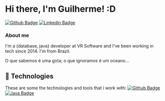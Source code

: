 # Hi there, I'm Guilherme! :D

[![Github Badge](https://img.shields.io/badge/-Github-000?style=flat-square&logo=Github&logoColor=white&link=https://github.com/guigomes91)](https://github.com/guigomes91)
[![Linkedin Badge](https://img.shields.io/badge/-LinkedIn-blue?style=flat-square&logo=Linkedin&logoColor=white&link=https://www.linkedin.com/in/guilherme-gomes-21031991/)](https://www.linkedin.com/in/guilherme-gomes-21031991/)

### About me
I'm a {database, java} developer at VR Software and I've been working in tech since 2014. I'm from Brazil.

O que sabemos é uma gota; o que ignoramos é um oceano...

## 🚀 Technologies

These are some the technologies and tools that i work with:
[![Github Badge](https://img.shields.io/badge/-Github-000?style=flat-square&logo=Github&logoColor=white&link=https://github.com/)](https://github.com/)
[![Java Badge](https://img.shields.io/badge/-Java-023?style=flat-square&logo=Java&logoColor=white&link=https://www.java.com/pt-BR/)](https://www.java.com/pt-BR/)


